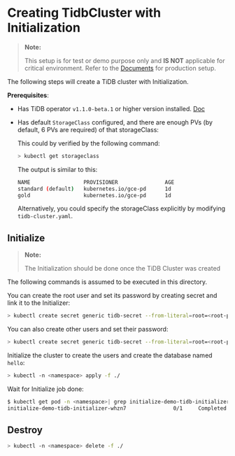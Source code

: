# Creating TidbCluster with Initialization

> **Note:**
>
> This setup is for test or demo purpose only and **IS NOT** applicable for critical environment. Refer to the [Documents](https://docs.pingcap.com/tidb-in-kubernetes/stable/prerequisites/) for production setup.


The following steps will create a TiDB cluster with Initialization.

**Prerequisites**: 
- Has TiDB operator `v1.1.0-beta.1` or higher version installed. [Doc](https://docs.pingcap.com/tidb-in-kubernetes/stable/deploy-tidb-operator/)
- Has default `StorageClass` configured, and there are enough PVs (by default, 6 PVs are required) of that storageClass:
  
  This could by verified by the following command:
  
  ```bash
  > kubectl get storageclass
  ```
  
  The output is similar to this:
  
  ```bash
  NAME                 PROVISIONER               AGE
  standard (default)   kubernetes.io/gce-pd      1d
  gold                 kubernetes.io/gce-pd      1d
  ```
  
  Alternatively, you could specify the storageClass explicitly by modifying `tidb-cluster.yaml`.
 
  
## Initialize


> **Note:**
>
> The Initialization should be done once the TiDB Cluster was created 

The following commands is assumed to be executed in this directory.

You can create the root user and set its password by creating secret and link it to the Initializer:

```bash
> kubectl create secret generic tidb-secret --from-literal=root=<root-password> --namespace=<namespace>
```

You can also create other users and set their password:
```bash
> kubectl create secret generic tidb-secret --from-literal=root=<root-password> --from-literal=developer=<developer-passowrd> --namespace=<namespace>
```

Initialize the cluster to create the users and create the database named `hello`:

```bash
> kubectl -n <namespace> apply -f ./
```

Wait for Initialize job done:
```bash
$ kubectl get pod -n <namespace>| grep initialize-demo-tidb-initializer
initialize-demo-tidb-initializer-whzn7               0/1     Completed   0          57s
```

## Destroy

```bash
> kubectl -n <namespace> delete -f ./
```
